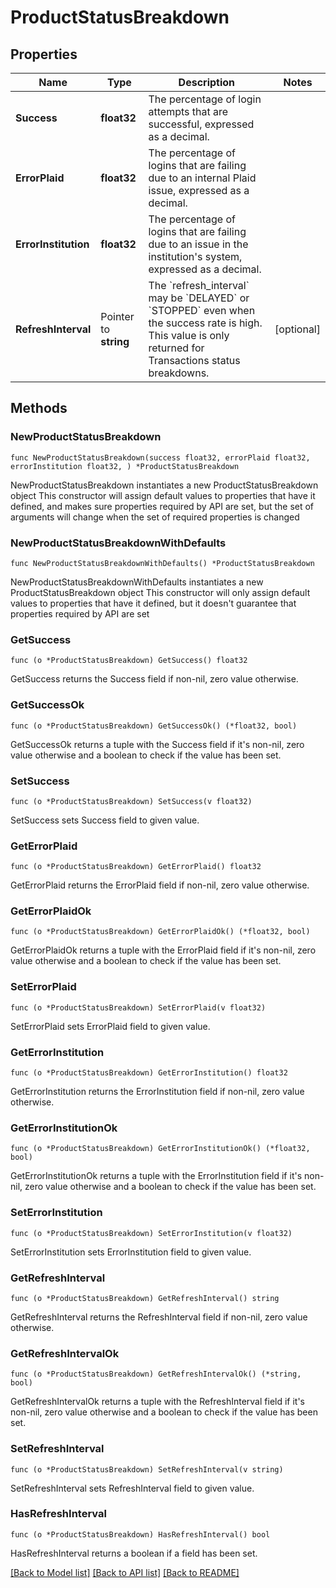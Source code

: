 # ProductStatusBreakdown

## Properties

Name | Type | Description | Notes
------------ | ------------- | ------------- | -------------
**Success** | **float32** | The percentage of login attempts that are successful, expressed as a decimal. | 
**ErrorPlaid** | **float32** | The percentage of logins that are failing due to an internal Plaid issue, expressed as a decimal.  | 
**ErrorInstitution** | **float32** | The percentage of logins that are failing due to an issue in the institution&#39;s system, expressed as a decimal. | 
**RefreshInterval** | Pointer to **string** | The &#x60;refresh_interval&#x60; may be &#x60;DELAYED&#x60; or &#x60;STOPPED&#x60; even when the success rate is high. This value is only returned for Transactions status breakdowns. | [optional] 

## Methods

### NewProductStatusBreakdown

`func NewProductStatusBreakdown(success float32, errorPlaid float32, errorInstitution float32, ) *ProductStatusBreakdown`

NewProductStatusBreakdown instantiates a new ProductStatusBreakdown object
This constructor will assign default values to properties that have it defined,
and makes sure properties required by API are set, but the set of arguments
will change when the set of required properties is changed

### NewProductStatusBreakdownWithDefaults

`func NewProductStatusBreakdownWithDefaults() *ProductStatusBreakdown`

NewProductStatusBreakdownWithDefaults instantiates a new ProductStatusBreakdown object
This constructor will only assign default values to properties that have it defined,
but it doesn't guarantee that properties required by API are set

### GetSuccess

`func (o *ProductStatusBreakdown) GetSuccess() float32`

GetSuccess returns the Success field if non-nil, zero value otherwise.

### GetSuccessOk

`func (o *ProductStatusBreakdown) GetSuccessOk() (*float32, bool)`

GetSuccessOk returns a tuple with the Success field if it's non-nil, zero value otherwise
and a boolean to check if the value has been set.

### SetSuccess

`func (o *ProductStatusBreakdown) SetSuccess(v float32)`

SetSuccess sets Success field to given value.


### GetErrorPlaid

`func (o *ProductStatusBreakdown) GetErrorPlaid() float32`

GetErrorPlaid returns the ErrorPlaid field if non-nil, zero value otherwise.

### GetErrorPlaidOk

`func (o *ProductStatusBreakdown) GetErrorPlaidOk() (*float32, bool)`

GetErrorPlaidOk returns a tuple with the ErrorPlaid field if it's non-nil, zero value otherwise
and a boolean to check if the value has been set.

### SetErrorPlaid

`func (o *ProductStatusBreakdown) SetErrorPlaid(v float32)`

SetErrorPlaid sets ErrorPlaid field to given value.


### GetErrorInstitution

`func (o *ProductStatusBreakdown) GetErrorInstitution() float32`

GetErrorInstitution returns the ErrorInstitution field if non-nil, zero value otherwise.

### GetErrorInstitutionOk

`func (o *ProductStatusBreakdown) GetErrorInstitutionOk() (*float32, bool)`

GetErrorInstitutionOk returns a tuple with the ErrorInstitution field if it's non-nil, zero value otherwise
and a boolean to check if the value has been set.

### SetErrorInstitution

`func (o *ProductStatusBreakdown) SetErrorInstitution(v float32)`

SetErrorInstitution sets ErrorInstitution field to given value.


### GetRefreshInterval

`func (o *ProductStatusBreakdown) GetRefreshInterval() string`

GetRefreshInterval returns the RefreshInterval field if non-nil, zero value otherwise.

### GetRefreshIntervalOk

`func (o *ProductStatusBreakdown) GetRefreshIntervalOk() (*string, bool)`

GetRefreshIntervalOk returns a tuple with the RefreshInterval field if it's non-nil, zero value otherwise
and a boolean to check if the value has been set.

### SetRefreshInterval

`func (o *ProductStatusBreakdown) SetRefreshInterval(v string)`

SetRefreshInterval sets RefreshInterval field to given value.

### HasRefreshInterval

`func (o *ProductStatusBreakdown) HasRefreshInterval() bool`

HasRefreshInterval returns a boolean if a field has been set.


[[Back to Model list]](../README.md#documentation-for-models) [[Back to API list]](../README.md#documentation-for-api-endpoints) [[Back to README]](../README.md)


